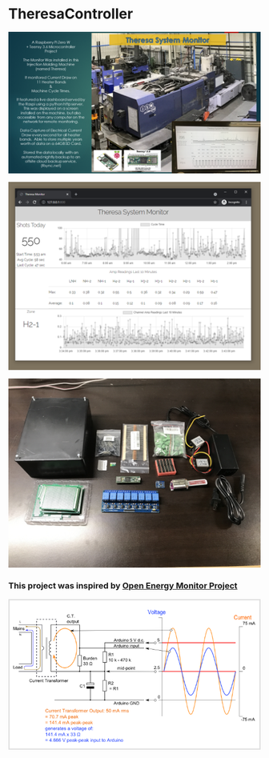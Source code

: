 # TheresaController

![alt text](https://github.com/zachlankton/TheresaController/blob/master/images/Presentation1.png?raw=true)

![alt text](https://github.com/zachlankton/TheresaController/blob/master/images/Capture.PNG?raw=true)

![alt text](https://github.com/zachlankton/TheresaController/blob/master/images/IMG_1469.JPG?raw=true)

### This project was inspired by [Open Energy Monitor Project](https://learn.openenergymonitor.org/electricity-monitoring/ct-sensors/interface-with-arduino)

![alt text](https://github.com/zachlankton/TheresaController/blob/master/images/Arduino_AC_current_input_A.png?raw=true)
